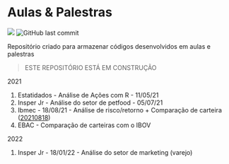 # Aulas & Palestras

![](https://img.shields.io/github/commit-activity/w/victorncg/aulas_palestras?style=flat)
![GitHub last commit](https://img.shields.io/github/last-commit/victorncg/aulas_palestras)

Repositório criado para armazenar códigos desenvolvidos em aulas e palestras


> ESTE REPOSITÓRIO ESTÁ EM CONSTRUÇÃO

2021
1. Estatidados - Análise de Ações com R - 11/05/21
2. Insper Jr - Análise do setor de petfood - 05/07/21
3. Ibmec - 18/08/21 - Análise de risco/retorno + Comparação de carteira ([20210818](https://github.com/victorncg/aulas_palestras/blob/main/20210818_C%C3%B3digo_Ibmec.ipynb]))
4. EBAC - Comparação de carteiras com o IBOV


2022
1. Insper Jr - 18/01/22 - Análise do setor de marketing (varejo) 


